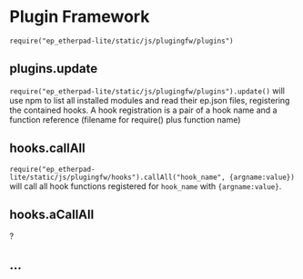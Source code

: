 # Plugin Framework

`require("ep_etherpad-lite/static/js/plugingfw/plugins")`

## plugins.update

`require("ep_etherpad-lite/static/js/plugingfw/plugins").update()` will use npm
to list all installed modules and read their ep.json files, registering the
contained hooks. A hook registration is a pair of a hook name and a function
reference (filename for require() plus function name)

## hooks.callAll

`require("ep_etherpad-lite/static/js/plugingfw/hooks").callAll("hook_name",
{argname:value})` will call all hook functions registered for `hook_name` with
`{argname:value}`.

## hooks.aCallAll

?

## ...
